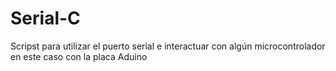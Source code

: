 # Serial-C

Scripst para utilizar el puerto serial e interactuar con algún microcontrolador en este caso con la placa
Aduino